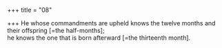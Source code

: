 +++
title = "08"

+++
He whose commandments are upheld knows the twelve months and  their offspring [=the half-months];  
he knows the one that is born afterward [=the thirteenth month].  